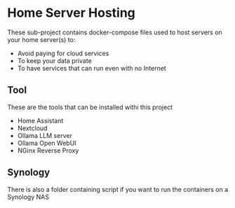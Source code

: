 # Home Server Hosting

These sub-project contains docker-compose files used to host servers on your home server(s) to:

-  Avoid paying for cloud services
-  To keep your data private
-  To have services that can run even with no Internet

## Tool

These are the tools that can be installed withi this project

-  Home Assistant
-  Nextcloud
-  Ollama LLM server
-  Ollama Open WebUI
-  NGinx Reverse Proxy

## Synology

There is also a folder containing script if you want to run the containers on a Synology NAS
